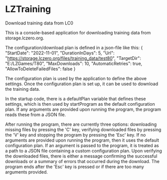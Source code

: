 # LZTraining
Download training data from LC0

This is a console-based application for downloading training data from storage.lczero.org. 

The configuration/download plan is defined in a json-file like this:
{
  "StartDate": "2022-11-01",
  "DurationInDays": 5,
  "Url": "https://storage.lczero.org/files/training_data/test80",
  "TargetDir": "E:/LZGames/T80",
  "MaxDownloads": 10,
  "AutomaticRetries": true,
  "AllowToDeleteFailedFiles": false
}

The configuration plan is used by the application to define the above settings. Once the configuration plan is set up, it can be used to download the training data.

In the startup code, there is a defaultPlan variable that defines these settings, which is then used by startProgram as the default configuration plan. If any arguments are provided upon running the program, the program reads these from a JSON file.

After running the program, there are currently three options: downloading missing files by pressing the 'C' key, verifying downloaded files by pressing the 'V' key and stopping the program by pressing the 'Esc' key.
If no arguments are provided upon running the program, then it uses the default configuration plan. If an argument is passed to the program, it is treated as a path to a JSON file containing a custom configuration plan. Upon verifying the downloaded files, there is either a message confirming the successful downloads or a summary of errors that occurred during the download. The program ends after the 'Esc' key is pressed or if there are too many arguments provided.
